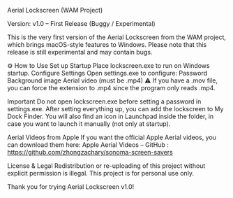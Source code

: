 Aerial Lockscreen (WAM Project)

Version: v1.0 – First Release (Buggy / Experimental)

This is the very first version of the Aerial Lockscreen from the WAM project, which brings macOS-style features to Windows. Please note that this release is still experimental and may contain bugs.

⚙️ How to Use
Set up Startup
Place lockscreen.exe to run on Windows startup.
Configure Settings
Open settings.exe to configure:
Password
Background image
Aerial video (must be .mp4)
⚠️ If you have a .mov file, you can force the extension to .mp4 since the program only reads .mp4.

Important
Do not open lockscreen.exe before setting a password in settings.exe.
After setting everything up, you can add the lockscreen to My Dock Finder.
You will also find an icon in Launchpad inside the folder, in case you want to launch it manually (not only at startup).

Aerial Videos from Apple
If you want the official Apple Aerial videos, you can download them here:
Apple Aerial Videos – GitHub : https://github.com/zhongzachary/sonoma-screen-savers


License & Legal
Redistribution or re-uploading of this project without explicit permission is illegal.
This project is for personal use only.

Thank you for trying Aerial Lockscreen v1.0!
